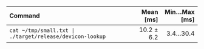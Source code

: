 | Command | Mean [ms] | Min…Max [ms] |
|:---|---:|---:|
| `cat ~/tmp/small.txt \| ./target/release/devicon-lookup` | 10.2 ± 6.2 | 3.4…30.4 |
